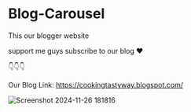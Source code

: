 # Blog-Carousel

This our blogger website 

support me guys subscribe to our blog ❤️

👇👇👇

Our Blog Link: https://cookingtastyway.blogspot.com/

![Screenshot 2024-11-26 181816](https://github.com/user-attachments/assets/7b8e48bd-52d8-4d88-8d00-cf1cc9dfc8b1)
